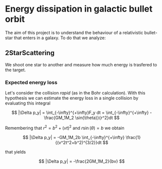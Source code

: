 # Energy dissipation in galactic bullet orbit
The aim of this project is to understand the behaviour of a relativistic bullet-star that enters in a galaxy.
To do that we analyze:
## 2StarScattering
We shoot one star to another and measure how much energy is trasfered to the target.
### Expected energy loss
Let's consider the collision *rapid* (as in the Bohr calculation). With this hypothesis we can estimate the energy loss in a single collision by evaluating this integral

$$ |\Delta p_y| = \int_{-\infty}^{+\infty}F_y dt = \int_{-\infty}^{+\infty} -\frac{GM_1M_2 \sin(\theta)}{r^2}dt $$

Remembering that $r^2 = b^2 +(vt)^2$ and $r\sin(\theta) = b$ we obtain

$$ |\Delta p_y| = -GM_1M_2b \int_{-\infty}^{+\infty} \frac{1}{(v^2t^2+b^2)^{3/2}}dt $$

that yields

$$ |\Delta p_y| = -\frac{2GM_1M_2}{bv} $$